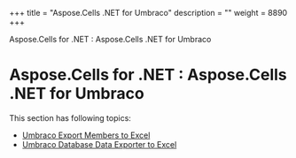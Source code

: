 +++
title = "Aspose.Cells .NET for Umbraco" 
description = "" 
weight = 8890 
+++

Aspose.Cells for .NET : Aspose.Cells .NET for Umbraco  

# Aspose.Cells for .NET : Aspose.Cells .NET for Umbraco


This section has following topics:

*   [Umbraco Export Members to Excel](http://localhost:1313/cellsnet/plugins/asposecellsnetforumbraco/umbraco+export+members+to+excel)
*   [Umbraco Database Data Exporter to Excel](http://localhost:1313/cellsnet/plugins/asposecellsnetforumbraco/umbraco+database+data+exporter+to+excel)


